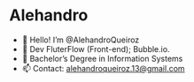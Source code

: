 # Alehandro

- 👋 Hello! I’m @AlehandroQueiroz
- 👀 Dev FluterFlow (Front-end); Bubble.io.
- 🌱 Bachelor’s Degree in Information Systems
- 📫 Contact: alehandroqueiroz.13@gmail.com

<!---
AlehandroQueiroz/AlehandroQueiroz is a ✨ special ✨ repository because its `README.md` (this file) appears on your GitHub profile.
You can click the Preview link to take a look at your changes.
--->

